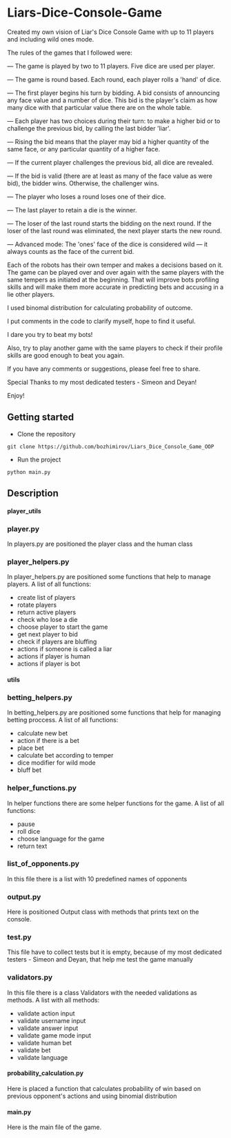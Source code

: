 # Liars-Dice-Console-Game

  Created my own vision of Liar's Dice Console Game with up to 11 players and including wild ones mode. 
  
The rules of the games that I followed were:

— The game is played by two to 11 players. Five dice are used per player.  

— The game is round based. Each round, each player rolls a 'hand' of dice.  

— The first player begins his turn by bidding. A bid consists of announcing any face value and a number of dice. This bid is the player's claim as how many dice with that particular value there are on the whole table.  

— Each player has two choices during their turn: to make a higher bid or to challenge the previous bid, by calling the last bidder 'liar'.  

— Rising the bid means that the player may bid a higher quantity of the same face, or any particular quantity of a higher face.   

— If the current player challenges the previous bid, all dice are revealed.  

— If the bid is valid (there are at least as many of the face value as were bid), the bidder wins. Otherwise, the challenger wins.   

— The player who loses a round loses one of their dice.   

— The last player to retain a die is the winner.  

— The loser of the last round starts the bidding on the next round. If the loser of the last round was eliminated, the next player starts the new round.  


— Advanced mode: The 'ones' face of the dice is considered wild — it always counts as the face of the current bid.  

Each of the robots has their own temper and makes a decisions based on it. The game can be played over and over again with the same players with the same tempers as initiated at the beginning. That will improve bots profiling skills and will make them more accurate in predicting bets and accusing in a lie other players.

I used binomal distribution for calculating probability of outcome. 

I put comments in the code to clarify myself, hope to find it useful.

I dare you try to beat my bots! 

Also, try to play another game with the same players to check if their profile skills are good enough to beat you again.

If you have any comments or suggestions, please feel free to share.  

Special Thanks to my most dedicated testers - Simeon and Deyan!

Enjoy!

## Getting started

- Clone the repository

```
git clone https://github.com/bozhimirov/Liars_Dice_Console_Game_OOP
```

- Run the project

```
python main.py
```
## Description

#### **player_utils**
### **player.py**
In players.py are positioned the player class and the human class

### **player_helpers.py**
In player_helpers.py are positioned some functions that help to manage players. A list of all functions:

 - create list of players
 - rotate players
 - return active players
 - check who lose a die
 - choose player to start the game
 - get next player to bid
 - check if players are bluffing
 - actions if someone is called a liar
 - actions if player is human
 - actions if player is bot

#### **utils**
### **betting_helpers.py**
In betting_helpers.py are positioned some functions that help for managing betting proccess. A list of all functions:

- calculate new bet
- action if there is a bet
- place bet
- calculate bet according to temper
- dice modifier for wild mode
- bluff bet

### **helper_functions.py**
In helper functions there are some helper functions for the game. A list of all functions:

- pause
- roll dice
- choose language for the game
- return text

### **list_of_opponents.py**
In this file there is a list with 10 predefined names of opponents


### **output.py**
Here is positioned Output class with methods that prints text on the console. 


### **test.py**
This file have to collect tests but it is empty, because of my most dedicated testers - Simeon and Deyan, that help me test the game manually



### **validators.py**
In this file there is a class Validators with the needed validations as methods. A list with all methods:

- validate action input
- validate username input
- validate answer input
- validate game mode input
- validate human bet 
- validate bet
- validate language


#### **probability_calculation.py**
Here is placed a function that calculates probability of win based on previous opponent's actions and using binomial distribution

#### **main.py**
Here is the main file of the game.


